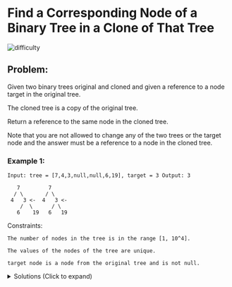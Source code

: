 # Find a Corresponding Node of a Binary Tree in a Clone of That Tree

![difficulty](https://img.shields.io/badge/easy-5cb85c?style=for-the-badge&logoColor=white)

## Problem:

Given two binary trees original and cloned and given a reference to a node target in the original tree.

The cloned tree is a copy of the original tree.

Return a reference to the same node in the cloned tree.

Note that you are not allowed to change any of the two trees or the target node and the answer must be a reference to a node in the cloned tree.

### Example 1:

`Input: tree = [7,4,3,null,null,6,19], target = 3 Output: 3`

```
   7         7
  / \       / \
 4   3 <-  4   3 <-
    /  \      / \
   6    19   6   19
```

Constraints:

`The number of nodes in the tree is in the range [1, 10^4].`

`The values of the nodes of the tree are unique.`

`target node is a node from the original tree and is not null.`

<details>
  <summary>Solutions (Click to expand)</summary>

Since both tree are **copies** and all values of each tree are **unique**, finding the first occurrence of a node with the same value as the target is the resulting node.

- [JavaScript](./find-a-corresponding-node-of-a-binary-tree-in-a-clone-of-that-tree.js)
- [TypeScript](./find-a-corresponding-node-of-a-binary-tree-in-a-clone-of-that-tree.ts)
- [Java](./find-a-corresponding-node-of-a-binary-tree-in-a-clone-of-that-tree.java)
- [Go](./find-a-corresponding-node-of-a-binary-tree-in-a-clone-of-that-tree.go)
</details>

